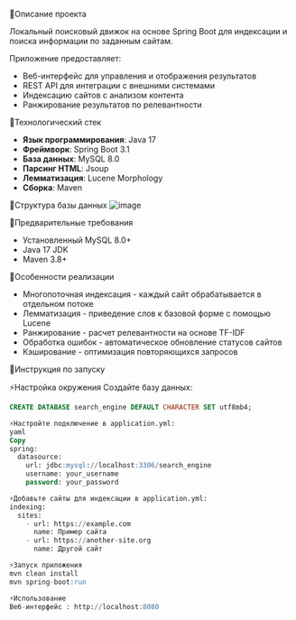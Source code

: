 
🌟Описание проекта

Локальный поисковый движок на основе Spring Boot для индексации и поиска информации по заданным сайтам.

Приложение предоставляет:
* Веб-интерфейс для управления и отображения результатов
* REST API для интеграции с внешними системами
* Индексацию сайтов с анализом контента
* Ранжирование результатов по релевантности
  
🌟Технологический стек
- **Язык программирования**: Java 17
- **Фреймворк**: Spring Boot 3.1
- **База данных**: MySQL 8.0
- **Парсинг HTML**: Jsoup
- **Лемматизация**: Lucene Morphology
- **Сборка**: Maven

🌟Структура базы данных
![image](https://github.com/user-attachments/assets/927f895d-88e5-4773-8734-714aa6823fb8)

🌟Предварительные требования
- Установленный MySQL 8.0+
- Java 17 JDK
- Maven 3.8+

🌟Особенности реализации
* Многопоточная индексация - каждый сайт обрабатывается в отдельном потоке
* Лемматизация - приведение слов к базовой форме с помощью Lucene
* Ранжирование - расчет релевантности на основе TF-IDF
* Обработка ошибок - автоматическое обновление статусов сайтов
* Кэширование - оптимизация повторяющихся запросов

🌟Инструкция по запуску

⚡Настройка окружения
Создайте базу данных:
```sql
CREATE DATABASE search_engine DEFAULT CHARACTER SET utf8mb4;

⚡Настройте подключение в application.yml:
yaml
Copy
spring:
  datasource:
    url: jdbc:mysql://localhost:3306/search_engine
    username: your_username
    password: your_password

⚡Добавьте сайты для индексации в application.yml:
indexing:
  sites:
    - url: https://example.com
      name: Пример сайта
    - url: https://another-site.org
      name: Другой сайт

⚡Запуск приложения
mvn clean install
mvn spring-boot:run

⚡Использование
Веб-интерфейс : http://localhost:8080
